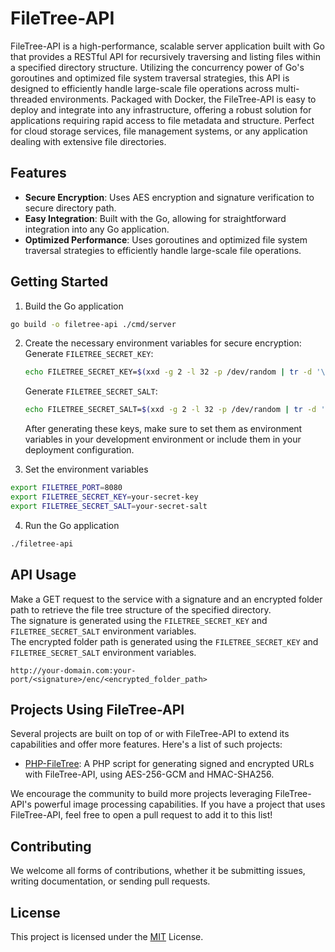 # FileTree-API
FileTree-API is a high-performance, scalable server application built with Go that provides a RESTful API for recursively traversing and listing files within a specified directory structure. Utilizing the concurrency power of Go's goroutines and optimized file system traversal strategies, this API is designed to efficiently handle large-scale file operations across multi-threaded environments. Packaged with Docker, the FileTree-API is easy to deploy and integrate into any infrastructure, offering a robust solution for applications requiring rapid access to file metadata and structure. Perfect for cloud storage services, file management systems, or any application dealing with extensive file directories.

## Features
- **Secure Encryption**: Uses AES encryption and signature verification to secure directory path.
- **Easy Integration**: Built with the Go, allowing for straightforward integration into any Go application.
- **Optimized Performance**: Uses goroutines and optimized file system traversal strategies to efficiently handle large-scale file operations.

## Getting Started
1. Build the Go application
```bash
go build -o filetree-api ./cmd/server
```

2. Create the necessary environment variables for secure encryption:
    Generate `FILETREE_SECRET_KEY`:
    ```sh
    echo FILETREE_SECRET_KEY=$(xxd -g 2 -l 32 -p /dev/random | tr -d '\n')
    ```

    Generate `FILETREE_SECRET_SALT`:
    ```sh
    echo FILETREE_SECRET_SALT=$(xxd -g 2 -l 32 -p /dev/random | tr -d '\n')
    ```

    After generating these keys, make sure to set them as environment variables in your development environment or include them in your deployment configuration.

3. Set the environment variables
```bash
export FILETREE_PORT=8080
export FILETREE_SECRET_KEY=your-secret-key
export FILETREE_SECRET_SALT=your-secret-salt
```

4. Run the Go application
```bash
./filetree-api
```

## API Usage
Make a GET request to the service with a signature and an encrypted folder path to retrieve the file tree structure of the specified directory.  
The signature is generated using the `FILETREE_SECRET_KEY` and `FILETREE_SECRET_SALT` environment variables.  
The encrypted folder path is generated using the `FILETREE_SECRET_KEY` and `FILETREE_SECRET_SALT` environment variables.
```
http://your-domain.com:your-port/<signature>/enc/<encrypted_folder_path>
```

## Projects Using FileTree-API
Several projects are built on top of or with FileTree-API to extend its capabilities and offer more features. Here's a list of such projects:

- [PHP-FileTree](https://github.com/carry0987/PHP-FileTree): A PHP script for generating signed and encrypted URLs with FileTree-API, using AES-256-GCM and HMAC-SHA256.

We encourage the community to build more projects leveraging FileTree-API's powerful image processing capabilities. If you have a project that uses FileTree-API, feel free to open a pull request to add it to this list!

## Contributing
We welcome all forms of contributions, whether it be submitting issues, writing documentation, or sending pull requests.

## License
This project is licensed under the [MIT](LICENSE) License.
